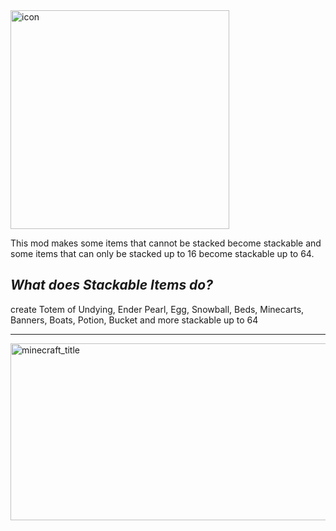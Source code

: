 
<img width="350" height="350" alt="icon" src="https://github.com/user-attachments/assets/1c2e366a-41e6-4922-aad3-7f632fc241ea" />

This mod makes some items that cannot be stacked become stackable and some items that can only be stacked up to 16 become stackable up to 64. 

*What does Stackable Items do?*
-----

create Totem of Undying, Ender Pearl, Egg, Snowball, Beds, Minecarts, Banners, Boats, Potion, Bucket and more stackable up to 64

-----

<img width="1024" height="283" align="center" alt="minecraft_title" src="https://github.com/user-attachments/assets/dfd385a8-36db-430f-af74-c2656bccbe29" />
